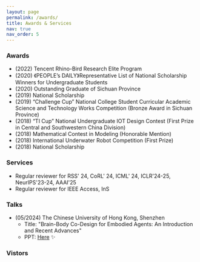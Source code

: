 ```yaml
---
layout: page
permalink: /awards/
title: Awards & Services
nav: true
nav_order: 5
---
```


### Awards
- (2022) Tencent Rhino-Bird Research Elite Program
- (2020) 《PEOPLE’s DAILY》Representative List of National Scholarship Winners for Undergraduate Students
- (2020) Outstanding Graduate of Sichuan Province
- (2019) National Scholarship
- (2019) “Challenge Cup” National College Student Curricular Academic Science and Technology Works Competition (Bronze Award in Sichuan Province)
- (2018) “TI Cup” National Undergraduate IOT Design Contest (First Prize in Central and Southwestern China Division)
- (2018) Mathematical Contest in Modeling (Honorable Mention)
- (2018) International Underwater Robot Competition (First Prize)
- (2018) National Scholarship

### Services
- Regular reviewer for RSS' 24, CoRL' 24, ICML' 24, ICLR'24-25, NeurIPS'23-24, AAAI'25
- Regular reviewer for IEEE Access, InS
  
### Talks
- (05/2024) The Chinese University of Hong Kong, Shenzhen
  - Title: "Brain-Body Co-Design for Embodied Agents: An Introduction and Recent Advances"
  - PPT: [Here](/assets/pdf/BBCD.pptx) :sparkles: 

### Vistors
<script type="text/javascript" src="//rf.revolvermaps.com/0/0/1.js?i=5la4vnho5tp&amp;s=206&amp;m=0&amp;v=true&amp;r=false&amp;b=000000&amp;n=false&amp;c=ff0000" async="async"></script>